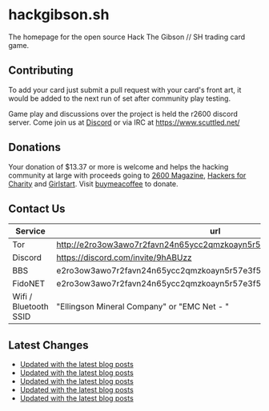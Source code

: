 # hackgibson.sh
The homepage for the open source Hack The Gibson // SH trading card game.


## Contributing

To add your card just submit a pull request with your card's front art, it would be added to the next run of set after community play testing.

Game play and discussions over the project is held the r2600 discord server. Come join us at [Discord](https://discord.com/invite/9hABUzz) or via IRC at https://www.scuttled.net/


## Donations

Your donation of $13.37 or more is welcome and helps the hacking community at large with proceeds going to [2600 Magazine](https://2600.com/), [Hackers for Charity](https://hackersforcharity.org) and [Girlstart](https://girlstart.org).  Visit [buymeacoffee](https://www.buymeacoffee.com/hackgibson.sh) to donate.


## Contact Us

Service | url
-|-
Tor | http://e2ro3ow3awo7r2favn24n65ycc2qmzkoayn5r57e3f56nvjwdcgg32ad.onion
Discord | https://discord.com/invite/9hABUzz
BBS | e2ro3ow3awo7r2favn24n65ycc2qmzkoayn5r57e3f56nvjwdcgg32ad.onion:23
FidoNET | e2ro3ow3awo7r2favn24n65ycc2qmzkoayn5r57e3f56nvjwdcgg32ad.onion:24554
Wifi / Bluetooth SSID | "Ellingson Mineral Company" or "EMC Net - <fidonet address>"

## Latest Changes
<!-- BLOG-POST-LIST:START -->
- [Updated with the latest blog posts](https://github.com/DFW2600/hackgibson.sh/commit/aeb5f67191c386344720b29c9d6fde64a5348860)
- [Updated with the latest blog posts](https://github.com/DFW2600/hackgibson.sh/commit/5b488ddb3c7257a92a610b8d1587e6c1f8d6d47f)
- [Updated with the latest blog posts](https://github.com/DFW2600/hackgibson.sh/commit/dd4f648fd96e2523a2fae0bcef05a9ba89d8cd98)
- [Updated with the latest blog posts](https://github.com/DFW2600/hackgibson.sh/commit/ea7bd14fe8cd421eac42628b0e8b0e2a87bec9db)
- [Updated with the latest blog posts](https://github.com/DFW2600/hackgibson.sh/commit/2bcb33bbc83c86d9425618036d6b05e4f1c3f427)
<!-- BLOG-POST-LIST:END -->
